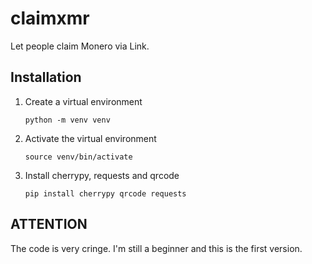 # claimxmr

Let people claim Monero via Link.

## Installation

1. Create a virtual environment

   ```
   python -m venv venv
   ```

2. Activate the virtual environment

   ```
   source venv/bin/activate
   ```

3. Install cherrypy, requests and qrcode
   ```
   pip install cherrypy qrcode requests
   ```

## ATTENTION

The code is very cringe. I'm still a beginner and this is the first version.
